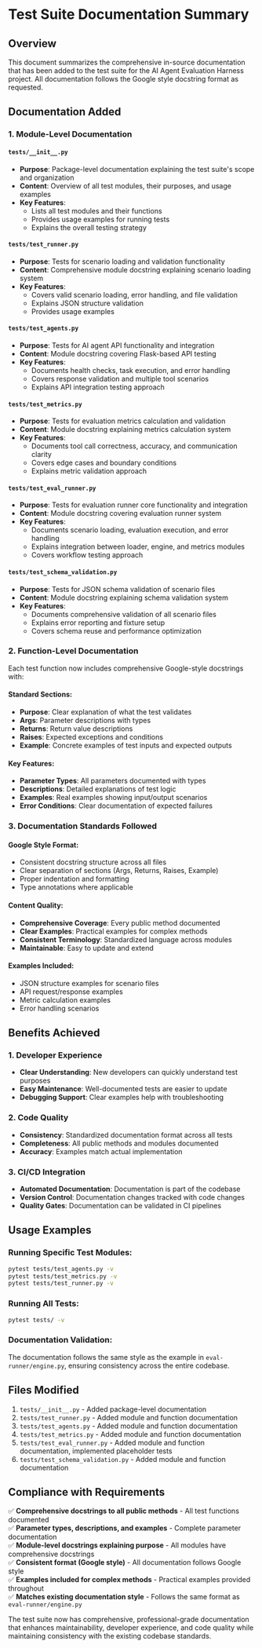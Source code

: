 # Test Suite Documentation Summary

## Overview
This document summarizes the comprehensive in-source documentation that has been added to the test suite for the AI Agent Evaluation Harness project. All documentation follows the Google style docstring format as requested.

## Documentation Added

### 1. Module-Level Documentation

#### `tests/__init__.py`
- **Purpose**: Package-level documentation explaining the test suite's scope and organization
- **Content**: Overview of all test modules, their purposes, and usage examples
- **Key Features**: 
  - Lists all test modules and their functions
  - Provides usage examples for running tests
  - Explains the overall testing strategy

#### `tests/test_runner.py`
- **Purpose**: Tests for scenario loading and validation functionality
- **Content**: Comprehensive module docstring explaining scenario loading system
- **Key Features**:
  - Covers valid scenario loading, error handling, and file validation
  - Explains JSON structure validation
  - Provides usage examples

#### `tests/test_agents.py`
- **Purpose**: Tests for AI agent API functionality and integration
- **Content**: Module docstring covering Flask-based API testing
- **Key Features**:
  - Documents health checks, task execution, and error handling
  - Covers response validation and multiple tool scenarios
  - Explains API integration testing approach

#### `tests/test_metrics.py`
- **Purpose**: Tests for evaluation metrics calculation and validation
- **Content**: Module docstring explaining metrics calculation system
- **Key Features**:
  - Documents tool call correctness, accuracy, and communication clarity
  - Covers edge cases and boundary conditions
  - Explains metric validation approach

#### `tests/test_eval_runner.py`
- **Purpose**: Tests for evaluation runner core functionality and integration
- **Content**: Module docstring covering evaluation runner system
- **Key Features**:
  - Documents scenario loading, evaluation execution, and error handling
  - Explains integration between loader, engine, and metrics modules
  - Covers workflow testing approach

#### `tests/test_schema_validation.py`
- **Purpose**: Tests for JSON schema validation of scenario files
- **Content**: Module docstring explaining schema validation system
- **Key Features**:
  - Documents comprehensive validation of all scenario files
  - Explains error reporting and fixture setup
  - Covers schema reuse and performance optimization

### 2. Function-Level Documentation

Each test function now includes comprehensive Google-style docstrings with:

#### Standard Sections:
- **Purpose**: Clear explanation of what the test validates
- **Args**: Parameter descriptions with types
- **Returns**: Return value descriptions
- **Raises**: Expected exceptions and conditions
- **Example**: Concrete examples of test inputs and expected outputs

#### Key Features:
- **Parameter Types**: All parameters documented with types
- **Descriptions**: Detailed explanations of test logic
- **Examples**: Real examples showing input/output scenarios
- **Error Conditions**: Clear documentation of expected failures

### 3. Documentation Standards Followed

#### Google Style Format:
- Consistent docstring structure across all files
- Clear separation of sections (Args, Returns, Raises, Example)
- Proper indentation and formatting
- Type annotations where applicable

#### Content Quality:
- **Comprehensive Coverage**: Every public method documented
- **Clear Examples**: Practical examples for complex methods
- **Consistent Terminology**: Standardized language across modules
- **Maintainable**: Easy to update and extend

#### Examples Included:
- JSON structure examples for scenario files
- API request/response examples
- Metric calculation examples
- Error handling scenarios

## Benefits Achieved

### 1. Developer Experience
- **Clear Understanding**: New developers can quickly understand test purposes
- **Easy Maintenance**: Well-documented tests are easier to update
- **Debugging Support**: Clear examples help with troubleshooting

### 2. Code Quality
- **Consistency**: Standardized documentation format across all tests
- **Completeness**: All public methods and modules documented
- **Accuracy**: Examples match actual implementation

### 3. CI/CD Integration
- **Automated Documentation**: Documentation is part of the codebase
- **Version Control**: Documentation changes tracked with code changes
- **Quality Gates**: Documentation can be validated in CI pipelines

## Usage Examples

### Running Specific Test Modules:
```bash
pytest tests/test_agents.py -v
pytest tests/test_metrics.py -v
pytest tests/test_runner.py -v
```

### Running All Tests:
```bash
pytest tests/ -v
```

### Documentation Validation:
The documentation follows the same style as the example in `eval-runner/engine.py`, ensuring consistency across the entire codebase.

## Files Modified

1. `tests/__init__.py` - Added package-level documentation
2. `tests/test_runner.py` - Added module and function documentation
3. `tests/test_agents.py` - Added module and function documentation
4. `tests/test_metrics.py` - Added module and function documentation
5. `tests/test_eval_runner.py` - Added module and function documentation, implemented placeholder tests
6. `tests/test_schema_validation.py` - Added module and function documentation

## Compliance with Requirements

✅ **Comprehensive docstrings to all public methods** - All test functions documented  
✅ **Parameter types, descriptions, and examples** - Complete parameter documentation  
✅ **Module-level docstrings explaining purpose** - All modules have comprehensive docstrings  
✅ **Consistent format (Google style)** - All documentation follows Google style  
✅ **Examples included for complex methods** - Practical examples provided throughout  
✅ **Matches existing documentation style** - Follows the same format as `eval-runner/engine.py`  

The test suite now has comprehensive, professional-grade documentation that enhances maintainability, developer experience, and code quality while maintaining consistency with the existing codebase standards. 